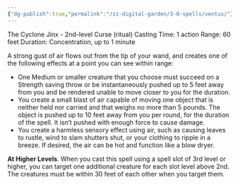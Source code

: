 ```yaml
---
{"dg-publish":true,"permalink":"/zz-digital-garden/3-0-spells/ventus/"}
---
```


The Cyclone Jinx - 2nd-level Curse (ritual)
Casting Time: 1 action
Range: 60 feet
Duration: Concentration, up to 1 minute

A strong gust of air flows out from the tip of your wand, and creates one of the following effects at a point you can see within range:

- One Medium or smaller creature that you choose must succeed on a Strength saving throw or be instantaneously pushed up to 5 feet away from you and be rendered unable to move closer to you for the duration.
- You create a small blast of air capable of moving one object that is neither held nor carried and that weighs no more than 5 pounds. The object is pushed up to 10 feet away from you per round, for the duration of the spell. It isn’t pushed with enough force to cause damage.
- You create a harmless sensory effect using air, such as causing leaves to rustle, wind to slam shutters shut, or your clothing to ripple in a breeze. If desired, the air can be hot and function like a blow dryer.

**At Higher Levels**. When you cast this spell using a spell slot of 3rd level or higher, you can target one additional creature for each slot level above 2nd. The creatures must be within 30 feet of each other when you target them.